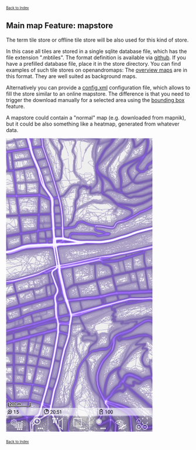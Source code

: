 <small><small>[Back to Index](../../../index.md)</small></small>

## Main map Feature: mapstore
The term tile store or offline tile store will be also used for this kind of store.

In this case all tiles are stored in a single sqlite database file, which has the file extension ".mbtiles".
The format definition is available via [github](https://github.com/mapbox/mbtiles-spec). If you have a prefilled database file, place it in the store directory.
You can find examples of such tile stores on openandromaps: The [overview maps](https://www.openandromaps.org/downloads/ubersichts-karten) are in this format.
They are well suited as background maps.

Alternatively you can provide a [config.xml](../MapOnline/config.xml)
configuration file, which allows to fill the store similar to an online
mapstore. The difference is that you need to trigger the download manually for a selected area using the
[bounding box](../../MainTrackFeatures/BoundingBox/boundingbox.md)
feature.

A mapstore could contain a "normal" map (e.g. downloaded from mapnik), but it could be also something like a heatmap, 
generated from whatever data.

<img src="./mapstore_map.png" width="400" />

<small><small>[Back to Index](../../../index.md)</small></small>